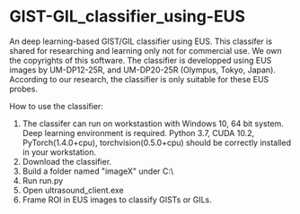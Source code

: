 # GIST-GIL_classifier_using-EUS
An deep learning-based GIST/GIL classifier using EUS.
This classifer is shared for researching and learning only not for commercial use. We own the copyrights of this software. The classifier is developped using EUS images by UM-DP12-25R, and UM-DP20-25R (Olympus, Tokyo, Japan). According to our research, the classifier is only suitable for these EUS probes.

How to use the classifier:
1. The classifer can run on workstastion with Windows 10, 64 bit system. Deep learning environment is required. Python 3.7, CUDA 10.2, PyTorch(1.4.0+cpu), torchvision(0.5.0+cpu) should be correctly installed in your workstation.
2. Download the classifier.
3. Build a folder named "imageX" under C:\
4. Run run.py
5. Open ultrasound_client.exe
6. Frame ROI in EUS images to classify GISTs or GILs.
